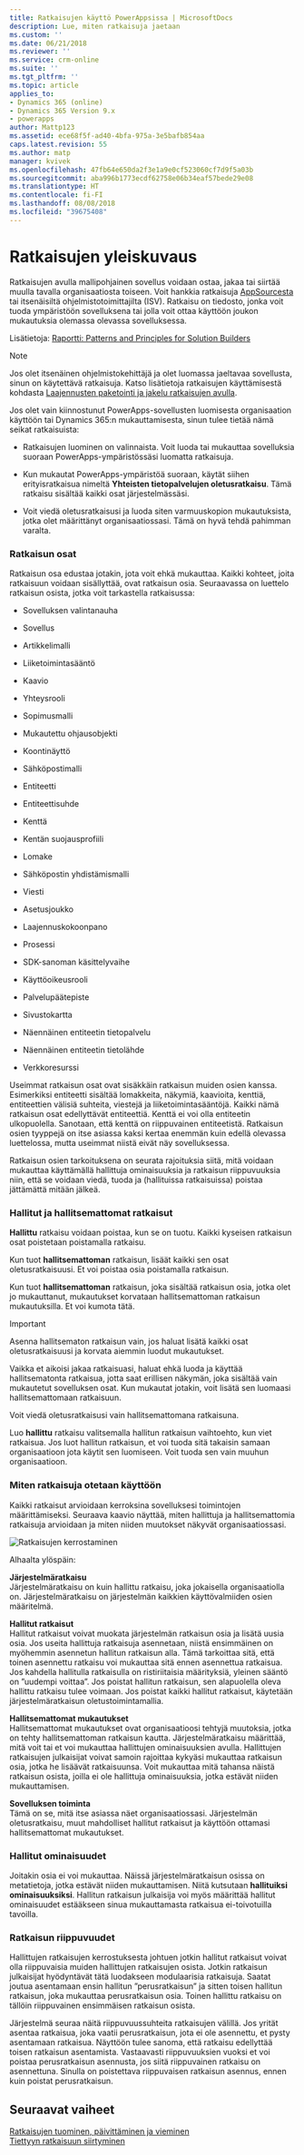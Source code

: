 ```yaml
---
title: Ratkaisujen käyttö PowerAppsissa | MicrosoftDocs
description: Lue, miten ratkaisuja jaetaan
ms.custom: ''
ms.date: 06/21/2018
ms.reviewer: ''
ms.service: crm-online
ms.suite: ''
ms.tgt_pltfrm: ''
ms.topic: article
applies_to:
- Dynamics 365 (online)
- Dynamics 365 Version 9.x
- powerapps
author: Mattp123
ms.assetid: ece68f5f-ad40-4bfa-975a-3e5bafb854aa
caps.latest.revision: 55
ms.author: matp
manager: kvivek
ms.openlocfilehash: 47fb64e650da2f3e1a9e0cf523060cf7d9f5a03b
ms.sourcegitcommit: aba996b1773ecdf62758e06b34eaf57bede29e08
ms.translationtype: HT
ms.contentlocale: fi-FI
ms.lasthandoff: 08/08/2018
ms.locfileid: "39675408"
---
```

<a name="BKMK_Solutions"></a>   
# <a name="solutions-overview"></a>Ratkaisujen yleiskuvaus  

 Ratkaisujen avulla mallipohjainen sovellus voidaan ostaa, jakaa tai siirtää muulla tavalla organisaatiosta toiseen. Voit hankkia ratkaisuja [AppSourcesta](https://appsource.microsoft.com/) tai itsenäisiltä ohjelmistotoimittajilta (ISV). Ratkaisu on tiedosto, jonka voit tuoda ympäristöön sovelluksena tai jolla voit ottaa käyttöön joukon mukautuksia olemassa olevassa sovelluksessa.  
  
Lisätietoja: [Raportti: Patterns and Principles for Solution Builders](http://go.microsoft.com/fwlink/p/?LinkID=533946)  
  
> [!NOTE]
>  Jos olet itsenäinen ohjelmistokehittäjä ja olet luomassa jaeltavaa sovellusta, sinun on käytettävä ratkaisuja. Katso lisätietoja ratkaisujen käyttämisestä kohdasta [Laajennusten paketointi ja jakelu ratkaisujen avulla](https://msdn.microsoft.com/library/gg334530.aspx).  
  
 Jos olet vain kiinnostunut PowerApps-sovellusten luomisesta organisaation käyttöön tai Dynamics 365:n mukauttamisesta, sinun tulee tietää nämä seikat ratkaisuista:  
  
-   Ratkaisujen luominen on valinnaista. Voit luoda tai mukauttaa sovelluksia suoraan PowerApps-ympäristössäsi luomatta ratkaisuja.  
  
-   Kun mukautat PowerApps-ympäristöä suoraan, käytät siihen erityisratkaisua nimeltä **Yhteisten tietopalvelujen oletusratkaisu**. Tämä ratkaisu sisältää kaikki osat järjestelmässäsi.  
  
-   Voit viedä oletusratkaisusi ja luoda siten varmuuskopion mukautuksista, jotka olet määrittänyt organisaatiossasi. Tämä on hyvä tehdä pahimman varalta.  
  
<a name="BKMK_SolutionComponents"></a>   
### <a name="solution-components"></a>Ratkaisun osat  
 Ratkaisun osa edustaa jotakin, jota voit ehkä mukauttaa. Kaikki kohteet, joita ratkaisuun voidaan sisällyttää, ovat ratkaisun osia. Seuraavassa on luettelo ratkaisun osista, jotka voit tarkastella ratkaisussa:  
  
-   Sovelluksen valintanauha  

-   Sovellus 
  
-   Artikkelimalli  
  
-   Liiketoimintasääntö  
  
-   Kaavio  
  
-   Yhteysrooli  
  
-   Sopimusmalli  
 
-   Mukautettu ohjausobjekti
  
-   Koontinäyttö  
  
-   Sähköpostimalli  
  
-   Entiteetti  
  
-   Entiteettisuhde  
  
-   Kenttä  
  
-   Kentän suojausprofiili  
  
-   Lomake  
  
-   Sähköpostin yhdistämismalli  
  
-   Viesti  
  
-   Asetusjoukko  
  
-   Laajennuskokoonpano  
  
-   Prosessi  
  
-   SDK-sanoman käsittelyvaihe  
  
-   Käyttöoikeusrooli  
  
-   Palvelupäätepiste  
  
-   Sivustokartta  

-   Näennäinen entiteetin tietopalvelu

-   Näennäinen entiteetin tietolähde
  
-   Verkkoresurssi  
  
 Useimmat ratkaisun osat ovat sisäkkäin ratkaisun muiden osien kanssa. Esimerkiksi entiteetti sisältää lomakkeita, näkymiä, kaavioita, kenttiä, entiteettien välisiä suhteita, viestejä ja liiketoimintasääntöjä. Kaikki nämä ratkaisun osat edellyttävät entiteettiä. Kenttä ei voi olla entiteetin ulkopuolella. Sanotaan, että kenttä on riippuvainen entiteetistä. Ratkaisun osien tyyppejä on itse asiassa kaksi kertaa enemmän kuin edellä olevassa luettelossa, mutta useimmat niistä eivät näy sovelluksessa.  
  
 Ratkaisun osien tarkoituksena on seurata rajoituksia siitä, mitä voidaan mukauttaa käyttämällä hallittuja ominaisuuksia ja ratkaisun riippuvuuksia niin, että se voidaan viedä, tuoda ja (hallituissa ratkaisuissa) poistaa jättämättä mitään jälkeä.  
  
<a name="BKMK_ManagedAndUnmanagedSolutions"></a>   
### <a name="managed-and-unmanaged-solutions"></a>Hallitut ja hallitsemattomat ratkaisut  
 **Hallittu** ratkaisu voidaan poistaa, kun se on tuotu. Kaikki kyseisen ratkaisun osat poistetaan poistamalla ratkaisu.  
  
 Kun tuot **hallitsemattoman** ratkaisun, lisäät kaikki sen osat oletusratkaisuusi. Et voi poistaa osia poistamalla ratkaisun.  
  
 Kun tuot **hallitsemattoman** ratkaisun, joka sisältää ratkaisun osia, jotka olet jo mukauttanut, mukautukset korvataan hallitsemattoman ratkaisun mukautuksilla. Et voi kumota tätä.  
  
> [!IMPORTANT]
>  Asenna hallitsematon ratkaisun vain, jos haluat lisätä kaikki osat oletusratkaisuusi ja korvata aiemmin luodut mukautukset.  
  
 Vaikka et aikoisi jakaa ratkaisuasi, haluat ehkä luoda ja käyttää hallitsematonta ratkaisua, jotta saat erillisen näkymän, joka sisältää vain mukautetut sovelluksen osat. Kun mukautat jotakin, voit lisätä sen luomaasi hallitsemattomaan ratkaisuun.  
  
 Voit viedä oletusratkaisusi vain hallitsemattomana ratkaisuna.  
  
 Luo **hallittu** ratkaisu valitsemalla hallitun ratkaisun vaihtoehto, kun viet ratkaisua. Jos luot hallitun ratkaisun, et voi tuoda sitä takaisin samaan organisaatioon jota käytit sen luomiseen. Voit tuoda sen vain muuhun organisaatioon.  
  
<a name="BKMK_HowSolutionsAreApplied"></a>   
### <a name="how-solutions-are-applied"></a>Miten ratkaisuja otetaan käyttöön  
 Kaikki ratkaisut arvioidaan kerroksina sovelluksesi toimintojen määrittämiseksi. Seuraava kaavio näyttää, miten hallittuja ja hallitsemattomia ratkaisuja arvioidaan ja miten niiden muutokset näkyvät organisaatiossasi.  
  
 ![Ratkaisujen kerrostaminen](media/solution-layering.png "Ratkaisujen kerrostaminen")  
  
 Alhaalta ylöspäin:  
  
 **Järjestelmäratkaisu**  
 Järjestelmäratkaisu on kuin hallittu ratkaisu, joka jokaisella organisaatiolla on. Järjestelmäratkaisu on järjestelmän kaikkien käyttövalmiiden osien määritelmä.  
  
 **Hallitut ratkaisut**  
 Hallitut ratkaisut voivat muokata järjestelmän ratkaisun osia ja lisätä uusia osia. Jos useita hallittuja ratkaisuja asennetaan, niistä ensimmäinen on myöhemmin asennetun hallitun ratkaisun alla. Tämä tarkoittaa sitä, että toinen asennettu ratkaisu voi mukauttaa sitä ennen asennettua ratkaisua. Jos kahdella hallitulla ratkaisulla on ristiriitaisia määrityksiä, yleinen sääntö on ”uudempi voittaa”. Jos poistat hallitun ratkaisun, sen alapuolella oleva hallittu ratkaisu tulee voimaan. Jos poistat kaikki hallitut ratkaisut, käytetään järjestelmäratkaisun oletustoimintamallia.  
  
 **Hallitsemattomat mukautukset**  
 Hallitsemattomat mukautukset ovat organisaatioosi tehtyjä muutoksia, jotka on tehty hallitsemattoman ratkaisun kautta. Järjestelmäratkaisu määrittää, mitä voit tai et voi mukauttaa hallittujen ominaisuuksien avulla. Hallittujen ratkaisujen julkaisijat voivat samoin rajoittaa kykyäsi mukauttaa ratkaisun osia, jotka he lisäävät ratkaisuunsa. Voit mukauttaa mitä tahansa näistä ratkaisun osista, joilla ei ole hallittuja ominaisuuksia, jotka estävät niiden mukauttamisen.  
  
 **Sovelluksen toiminta**  
 Tämä on se, mitä itse asiassa näet organisaatiossasi. Järjestelmän oletusratkaisu, muut mahdolliset hallitut ratkaisut ja käyttöön ottamasi hallitsemattomat mukautukset.  
  
<a name="BKMK_ManagedProperties"></a>   
### <a name="managed-properties"></a>Hallitut ominaisuudet  
 Joitakin osia ei voi mukauttaa. Näissä järjestelmäratkaisun osissa on metatietoja, jotka estävät niiden mukauttamisen. Niitä kutsutaan **hallituiksi ominaisuuksiksi**. Hallitun ratkaisun julkaisija voi myös määrittää hallitut ominaisuudet estääkseen sinua mukauttamasta ratkaisua ei-toivotuilla tavoilla.  
  
<a name="BKMK_Dependencies"></a>   
### <a name="solution-dependencies"></a>Ratkaisun riippuvuudet  
 Hallittujen ratkaisujen kerrostuksesta johtuen jotkin hallitut ratkaisut voivat olla riippuvaisia muiden hallittujen ratkaisujen osista. Jotkin ratkaisun julkaisijat hyödyntävät tätä luodakseen modulaarisia ratkaisuja. Saatat joutua asentamaan ensin hallitun ”perusratkaisun” ja sitten toisen hallitun ratkaisun, joka mukauttaa perusratkaisun osia. Toinen hallittu ratkaisu on tällöin riippuvainen ensimmäisen ratkaisun osista.  
  
 Järjestelmä seuraa näitä riippuvuussuhteita ratkaisujen välillä. Jos yrität asentaa ratkaisua, joka vaatii perusratkaisun, jota ei ole asennettu, et pysty asentamaan ratkaisua. Näyttöön tulee sanoma, että ratkaisu edellyttää toisen ratkaisun asentamista. Vastaavasti riippuvuuksien vuoksi et voi poistaa perusratkaisun asennusta, jos siitä riippuvainen ratkaisu on asennettuna. Sinulla on poistettava riippuvaisen ratkaisun asennus, ennen kuin poistat perusratkaisun.  
  
  
## <a name="next-steps"></a>Seuraavat vaiheet  
[Ratkaisujen tuominen, päivittäminen ja vieminen](import-update-export-solutions.md) <br/>
[Tiettyyn ratkaisuun siirtyminen](navigate-specific-solution.md)
 
